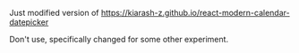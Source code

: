 Just modified version of https://kiarash-z.github.io/react-modern-calendar-datepicker

Don't use, specifically changed for some other experiment.
